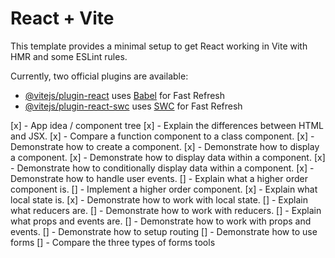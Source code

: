 # React + Vite

This template provides a minimal setup to get React working in Vite with HMR and some ESLint rules.

Currently, two official plugins are available:

- [@vitejs/plugin-react](https://github.com/vitejs/vite-plugin-react/blob/main/packages/plugin-react/README.md) uses [Babel](https://babeljs.io/) for Fast Refresh
- [@vitejs/plugin-react-swc](https://github.com/vitejs/vite-plugin-react-swc) uses [SWC](https://swc.rs/) for Fast Refresh

[x] - App idea / component tree
[x] - Explain the differences between HTML and JSX.
[x] - Compare a function component to a class component.
[x] - Demonstrate how to create a component.
[x] - Demonstrate how to display a component.
[x] - Demonstrate how to display data within a component.
[x] - Demonstrate how to conditionally display data within a component.
[x] - Demonstrate how to handle user events.
[] - Explain what a higher order component is.
[] - Implement a higher order component.
[x] - Explain what local state is.
[x] - Demonstrate how to work with local state.
[] - Explain what reducers are.
[] - Demonstrate how to work with reducers.
[] - Explain what props and events are.
[] - Demonstrate how to work with props and events.
[] - Demonstrate how to setup routing
[] - Demonstrate how to use forms
[] - Compare the three types of forms tools
